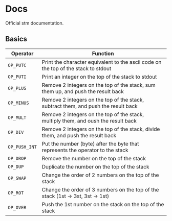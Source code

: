 # Docs

Official stm documentation.

## Basics

| Operator      | Function                                                                           |
|---------------|------------------------------------------------------------------------------------|
| `OP_PUTC`     | Print the character equivalent to the ascii code on the top of the stack to stdout |
| `OP_PUTI`     | Print an integer on the top of the stack to stdout                                 |
| `OP_PLUS`     | Remove 2 integers on the top of the stack, sum them up, and push the result back   |
| `OP_MINUS`    | Remove 2 integers on the top of the stack, subtract them, and push the result back |
| `OP_MULT`     | Remove 2 integers on the top of the stack, multiply them, and oush the result back |
| `OP_DIV`      | Remove 2 integers on the top of the stack, divide them, and push the result back   |
| `OP_PUSH_INT` | Put the number (byte) after the byte that represents the operator to the stack     |
| `OP_DROP`     | Remove the number on the top of the stack                                          |
| `OP_DUP`      | Duplicate the number on the top of the stack                                       |
| `OP_SWAP`     | Change the order of 2 numbers on the top of the stack                              |
| `OP_ROT`      | Change the order of 3 numbers on the top of the stack (1st -> 3st, 3st -> 1st)     |
| `OP_OVER`     | Push the 1st number on the stack on the top of the stack                           |
